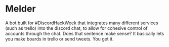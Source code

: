 # Melder
A bot built for #DiscordHackWeek that integrates many different services (such as trello) into the discord chat, to allow for cohesive control of accounts through the chat.  Does that sentence make sense?  It basically lets you make boards in trello or send tweets.  You get it.
